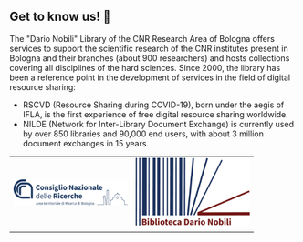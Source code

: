 ## Get to know us! 👋
The "Dario Nobili" Library of the CNR Research Area of Bologna offers services to support the scientific research of the CNR institutes present in Bologna and their branches (about 900 researchers) and hosts collections covering all disciplines of the hard sciences. Since 2000, the library has been a reference point in the development of services in the field of digital resource sharing:

- RSCVD (Resource Sharing during COVID-19), born under the aegis of IFLA, is the first experience of free digital resource sharing worldwide.
- NILDE (Network for Inter-Library Document Exchange) is currently used by over 850 libraries and 90,000 end users, with about 3 million document exchanges in 15 years.

<div align="center">
  <table>
    <tr>
      <td align="center">
        <a href="https://area-new.bo.cnr.it/" target="_blank">
          <img src="https://github.com/CNR-Area-Bologna-Dario-Nobili-Library/.github/blob/main/logo_CNRBO_affiancato.png" alt="Area Territoriale di Ricerca di Bologna" width="200"/>
        </a>
      </td>
      <td align="center">
        <a href="http://biblioteca.bo.cnr.it/index.php/en/" target="_blank">
          <img src="https://github.com/CNR-Area-Bologna-Dario-Nobili-Library/.github/blob/main/Biblio-dario-nobili.png" alt="Biblioteca Dario Nobili" width="200"/>
        </a>
      </td>
    </tr>
  </table>
</div>

<!--

**Here are some ideas to get you started:**

🙋‍♀️ A short introduction - what is your organization all about?
🌈 Contribution guidelines - how can the community get involved?
👩‍💻 Useful resources - where can the community find your docs? Is there anything else the community should know?
🍿 Fun facts - what does your team eat for breakfast?
🧙 Remember, you can do mighty things with the power of [Markdown](https://docs.github.com/github/writing-on-github/getting-started-with-writing-and-formatting-on-github/basic-writing-and-formatting-syntax)
-->
